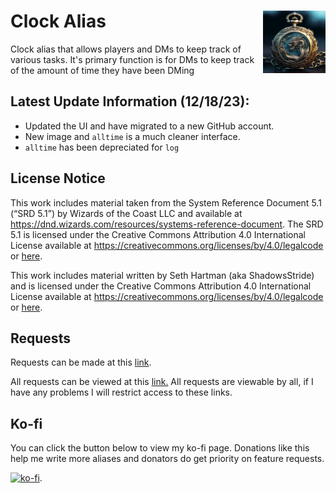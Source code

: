 <h1>Clock Alias<img align="right" src="./Data/main.png" width="100px"></h1>
Clock alias that allows players and DMs to keep track of various tasks. It's primary function is for DMs to keep track of the amount of time they have been DMing

## Latest Update Information (12/18/23):
- Updated the UI and have migrated to a new GitHub account.
- New image and `alltime` is a much cleaner interface. 
- `alltime` has been depreciated for `log`

## License Notice

This work includes material taken from the System Reference Document 5.1 (“SRD 5.1”) by Wizards of the Coast LLC and available at https://dnd.wizards.com/resources/systems-reference-document. The SRD 5.1 is licensed under the Creative Commons Attribution 4.0 International License available at https://creativecommons.org/licenses/by/4.0/legalcode or [here](./LICENSE.md).

This work includes material written by Seth Hartman (aka ShadowsStride) and is licensed under the Creative Commons Attribution 4.0 International License available at https://creativecommons.org/licenses/by/4.0/legalcode or [here](./LICENSE.md).

## Requests
Requests can be made at this [link](https://forms.gle/YYkyPcBb1WHXWMYE6).

All requests can be viewed at this  [link.](https://docs.google.com/spreadsheets/d/1OyW78hh1ARDHeDu4hF4X2TxcpYSrrArprs8pkQB3zo4/edit?usp=sharing) All requests are viewable by all, if I have any problems I will restrict access to these links.

## Ko-fi
You can click the button below to view my ko-fi page. Donations like this help me write more aliases and donators do get priority on feature requests.

[![ko-fi](https://ko-fi.com/img/githubbutton_sm.svg)](https://ko-fi.com/F2F6MG4NH).